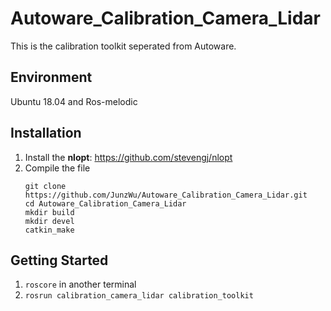 # Autoware_Calibration_Camera_Lidar
This is the calibration toolkit seperated from Autoware. 
## Environment
Ubuntu 18.04 and Ros-melodic
## Installation
1. Install the **nlopt**: https://github.com/stevengj/nlopt
2. Compile the file<br />
   ```
   git clone https://github.com/JunzWu/Autoware_Calibration_Camera_Lidar.git
   cd Autoware_Calibration_Camera_Lidar
   mkdir build
   mkdir devel
   catkin_make
   ```
## Getting Started
1. `roscore` in another terminal
2. `rosrun calibration_camera_lidar calibration_toolkit`
